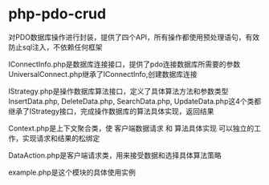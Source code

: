 # php-pdo-crud
对PDO数据库操作进行封装，提供了四个API，所有操作都使用预处理语句，有效防止sql注入，不依赖任何框架

IConnectInfo.php是数据库连接接口，提供了pdo连接数据库所需要的参数
UniversalConnect.php继承了IConnectInfo,创建数据库连接

IStrategy.php是操作数据库算法接口，定义了具体算法方法和参数类型
InsertData.php,
DeleteData.php,
SearchData.php,
UpdateData.php这4个类都继承了IStrategy接口，完成操作数据库的算法具体实现，返回结果

Context.php是上下文聚合类，使 客户端数据请求 和 算法具体实现 可以独立的工作，实现请求和结果的松绑定


DataAction.php是客户端请求类，用来接受数据和选择具体算法策略

example.php是这个模块的具体使用实例

